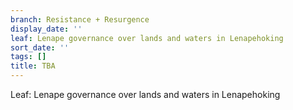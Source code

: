 ```yaml
---
branch: Resistance + Resurgence
display_date: ''
leaf: Lenape governance over lands and waters in Lenapehoking
sort_date: ''
tags: []
title: TBA
---
```


Leaf: Lenape governance over lands and waters in Lenapehoking